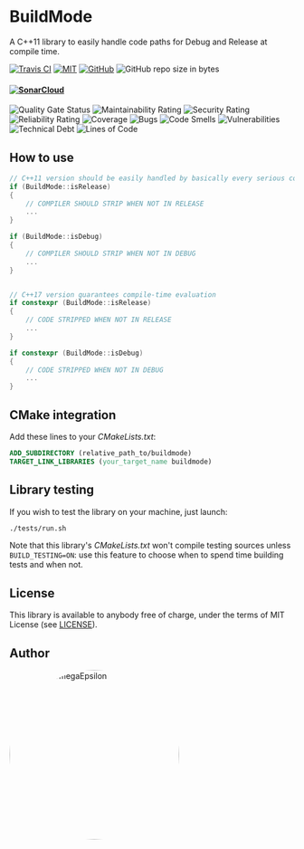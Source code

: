 # BuildMode 



A C++11 library to easily handle code paths for Debug and Release at compile time.



[![Travis CI](https://travis-ci.com/MuAlphaOmegaEpsilon/buildmode.svg?branch=master)](https://travis-ci.com/MuAlphaOmegaEpsilon/buildmode/) 
[![MIT](https://img.shields.io/badge/license-MIT-blue.svg)](LICENSE)
[![GitHub](https://img.shields.io/badge/repo-github-green.svg)](https://github.com/MuAlphaOmegaEpsilon/buildmode)
![GitHub repo size in bytes](https://img.shields.io/github/repo-size/MuAlphaOmegaEpsilon/buildmode.svg?colorB=%23ff0000&label=size)

#### [![SonarCloud](https://sonarcloud.io/images/project_badges/sonarcloud-white.svg)](https://sonarcloud.io/dashboard?id=MuAlphaOmegaEpsilon_buildmode)

![Quality Gate Status](https://sonarcloud.io/api/project_badges/measure?project=MuAlphaOmegaEpsilon_buildmode&metric=alert_status)
![Maintainability Rating](https://sonarcloud.io/api/project_badges/measure?project=MuAlphaOmegaEpsilon_buildmode&metric=sqale_rating)
![Security Rating](https://sonarcloud.io/api/project_badges/measure?project=MuAlphaOmegaEpsilon_buildmode&metric=security_rating)
![Reliability Rating](https://sonarcloud.io/api/project_badges/measure?project=MuAlphaOmegaEpsilon_buildmode&metric=reliability_rating)
![Coverage](https://sonarcloud.io/api/project_badges/measure?project=MuAlphaOmegaEpsilon_buildmode&metric=coverage)
![Bugs](https://sonarcloud.io/api/project_badges/measure?project=MuAlphaOmegaEpsilon_buildmode&metric=bugs)
![Code Smells](https://sonarcloud.io/api/project_badges/measure?project=MuAlphaOmegaEpsilon_buildmode&metric=code_smells)
![Vulnerabilities](https://sonarcloud.io/api/project_badges/measure?project=MuAlphaOmegaEpsilon_buildmode&metric=vulnerabilities)
![Technical Debt](https://sonarcloud.io/api/project_badges/measure?project=MuAlphaOmegaEpsilon_buildmode&metric=sqale_index)
![Lines of Code](https://sonarcloud.io/api/project_badges/measure?project=MuAlphaOmegaEpsilon_buildmode&metric=ncloc)

## How to use
```cpp
// C++11 version should be easily handled by basically every serious compiler 
if (BuildMode::isRelease)
{
	// COMPILER SHOULD STRIP WHEN NOT IN RELEASE
	...
}

if (BuildMode::isDebug)
{
	// COMPILER SHOULD STRIP WHEN NOT IN DEBUG
	...
}


// C++17 version guarantees compile-time evaluation
if constexpr (BuildMode::isRelease)
{
	// CODE STRIPPED WHEN NOT IN RELEASE
	...
}

if constexpr (BuildMode::isDebug)
{
	// CODE STRIPPED WHEN NOT IN DEBUG
	...
}
```

## CMake integration
Add these lines to your *CMakeLists.txt*:
```cmake
ADD_SUBDIRECTORY (relative_path_to/buildmode)
TARGET_LINK_LIBRARIES (your_target_name buildmode)
```

## Library testing
If you wish to test the library on your machine, just launch:
```bash
./tests/run.sh
```
Note that this library's *CMakeLists.txt* won't compile testing sources unless `BUILD_TESTING=ON`: use this feature to choose when to spend time building tests and when not.

## License
This library is available to anybody free of charge, under the terms of MIT License (see [LICENSE](./LICENSE)).

## Author
 [<img src="https://avatars0.githubusercontent.com/u/26225010?s=460&v=4" alt="MuAlphaOmegaEpsilon" width=300 style="border-radius:150px">](https://github.com/MuAlphaOmegaEpsilon)
